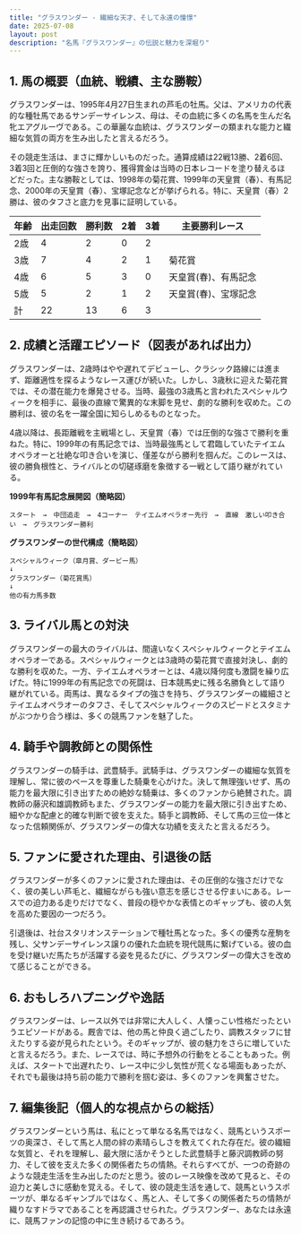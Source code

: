 ```yaml
---
title: "グラスワンダー - 繊細な天才、そして永遠の憧憬"
date: 2025-07-08
layout: post
description: "名馬『グラスワンダー』の伝説と魅力を深堀り"
---
```


## 1. 馬の概要（血統、戦績、主な勝鞍）

グラスワンダーは、1995年4月27日生まれの芦毛の牡馬。父は、アメリカの代表的な種牡馬であるサンデーサイレンス、母は、その血統に多くの名馬を生んだ名牝エアグルーヴである。この華麗な血統は、グラスワンダーの類まれな能力と繊細な気質の両方を生み出したと言えるだろう。

その競走生活は、まさに輝かしいものだった。通算成績は22戦13勝、2着6回、3着3回と圧倒的な強さを誇り、獲得賞金は当時の日本レコードを塗り替えるほどだった。主な勝鞍としては、1998年の菊花賞、1999年の天皇賞（春）、有馬記念、2000年の天皇賞（春）、宝塚記念などが挙げられる。特に、天皇賞（春）2勝は、彼のタフさと底力を見事に証明している。

| 年齢 | 出走回数 | 勝利数 | 2着 | 3着 | 主要勝利レース |
|---|---|---|---|---|---|
| 2歳 | 4 | 2 | 0 | 2 |  |
| 3歳 | 7 | 4 | 2 | 1 | 菊花賞 |
| 4歳 | 6 | 5 | 3 | 0 | 天皇賞(春)、有馬記念 |
| 5歳 | 5 | 2 | 1 | 2 | 天皇賞(春)、宝塚記念 |
| 計 | 22 | 13 | 6 | 3 |  |


## 2. 成績と活躍エピソード（図表があれば出力）

グラスワンダーは、2歳時はやや遅れてデビューし、クラシック路線には進まず、距離適性を探るようなレース運びが続いた。しかし、3歳秋に迎えた菊花賞では、その潜在能力を爆発させる。当時、最強の3歳馬と言われたスペシャルウィークを相手に、最後の直線で驚異的な末脚を見せ、劇的な勝利を収めた。この勝利は、彼の名を一躍全国に知らしめるものとなった。

4歳以降は、長距離戦を主戦場とし、天皇賞（春）では圧倒的な強さで勝利を重ねた。特に、1999年の有馬記念では、当時最強馬として君臨していたテイエムオペラオーと壮絶な叩き合いを演じ、僅差ながら勝利を掴んだ。このレースは、彼の勝負根性と、ライバルとの切磋琢磨を象徴する一戦として語り継がれている。

**1999年有馬記念展開図（簡略図）**

```
スタート　→　中団追走　→　4コーナー　テイエムオペラオー先行　→　直線　激しい叩き合い　→　グラスワンダー勝利
```

**グラスワンダーの世代構成（簡略図）**

```
スペシャルウィーク（皐月賞、ダービー馬）
↓
グラスワンダー（菊花賞馬）
↓
他の有力馬多数
```


## 3. ライバル馬との対決

グラスワンダーの最大のライバルは、間違いなくスペシャルウィークとテイエムオペラオーである。スペシャルウィークとは3歳時の菊花賞で直接対決し、劇的な勝利を収めた。一方、テイエムオペラオーとは、4歳以降何度も激闘を繰り広げた。特に1999年の有馬記念での死闘は、日本競馬史に残る名勝負として語り継がれている。両馬は、異なるタイプの強さを持ち、グラスワンダーの繊細さとテイエムオペラオーのタフさ、そしてスペシャルウィークのスピードとスタミナがぶつかり合う様は、多くの競馬ファンを魅了した。


## 4. 騎手や調教師との関係性

グラスワンダーの騎手は、武豊騎手。武騎手は、グラスワンダーの繊細な気質を理解し、常に彼のペースを尊重した騎乗を心がけた。決して無理強いせず、馬の能力を最大限に引き出すための絶妙な騎乗は、多くのファンから絶賛された。調教師の藤沢和雄調教師もまた、グラスワンダーの能力を最大限に引き出すため、細やかな配慮と的確な判断で彼を支えた。騎手と調教師、そして馬の三位一体となった信頼関係が、グラスワンダーの偉大な功績を支えたと言えるだろう。


## 5. ファンに愛された理由、引退後の話

グラスワンダーが多くのファンに愛された理由は、その圧倒的な強さだけでなく、彼の美しい芦毛と、繊細ながらも強い意志を感じさせる佇まいにある。レースでの迫力ある走りだけでなく、普段の穏やかな表情とのギャップも、彼の人気を高めた要因の一つだろう。

引退後は、社台スタリオンステーションで種牡馬となった。多くの優秀な産駒を残し、父サンデーサイレンス譲りの優れた血統を現代競馬に繋げている。彼の血を受け継いだ馬たちが活躍する姿を見るたびに、グラスワンダーの偉大さを改めて感じることができる。


## 6. おもしろハプニングや逸話

グラスワンダーは、レース以外では非常に大人しく、人懐っこい性格だったというエピソードがある。厩舎では、他の馬と仲良く過ごしたり、調教スタッフに甘えたりする姿が見られたという。そのギャップが、彼の魅力をさらに増していたと言えるだろう。また、レースでは、時に予想外の行動をとることもあった。例えば、スタートで出遅れたり、レース中に少し気性が荒くなる場面もあったが、それでも最後は持ち前の能力で勝利を掴む姿は、多くのファンを興奮させた。


## 7. 編集後記（個人的な視点からの総括）

グラスワンダーという馬は、私にとって単なる名馬ではなく、競馬というスポーツの奥深さ、そして馬と人間の絆の素晴らしさを教えてくれた存在だ。彼の繊細な気質と、それを理解し、最大限に活かそうとした武豊騎手と藤沢調教師の努力、そして彼を支えた多くの関係者たちの情熱。それらすべてが、一つの奇跡のような競走生活を生み出したのだと思う。彼のレース映像を改めて見ると、その迫力と美しさに感動を覚える。そして、彼の競走生活を通して、競馬というスポーツが、単なるギャンブルではなく、馬と人、そして多くの関係者たちの情熱が織りなすドラマであることを再認識させられた。グラスワンダー、あなたは永遠に、競馬ファンの記憶の中に生き続けるであろう。

